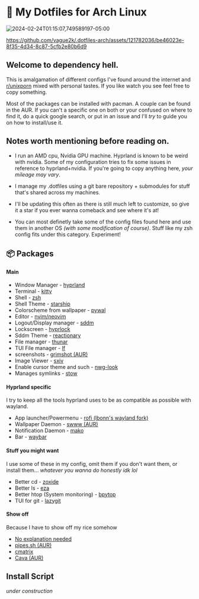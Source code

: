 # 📁 My Dotfiles for Arch Linux

![2024-02-24T01:15:07,749589197-05:00](https://github.com/vague2k/.dotfiles-arch/assets/121782036/813b9bea-6bb4-47d3-97b1-66bb4632d405)

https://github.com/vague2k/.dotfiles-arch/assets/121782036/be46023e-8f35-4d34-8c87-5cfb2e80b6d9

## Welcome to dependency hell.

This is amalgamation of different configs I've found around the internet and [r/unixporn](https://www.reddit.com/r/unixporn/) mixed with personal tastes. If you like watch you see feel free to copy something.

Most of the packages can be installed with pacman. A couple can be found in the AUR. If you can't a specific one on both or your confused on where to find it, do a quick google search, or put in an issue and I'll _try_ to guide you on how to install/use it.

## Notes worth mentioning before reading on.

- I run an AMD cpu, Nvidia GPU machine. Hyprland is known to be weird with nvidia. Some of my configuration tries to fix some issues in reference to hyprland+nvidia. If you're going to copy anything here, _your mileage may vary_.

- I manage my .dotfiles using a git bare repository + submodules for stuff that's shared across my machines.

- I'll be updating this often as there is still much left to customize, so give it a star if you ever wanna comeback and see where it's at!

- You can most definetly take some of the config files found here and use them in another OS _(with some modification of course)_. Stuff like my zsh config fits under this category. Experiment!

## 📦 Packages

#### Main

- Window Manager - [hyprland](https://hyprland.org/)
- Terminal - [kitty](https://github.com/kovidgoyal/kitty)
- Shell - [zsh](https://wiki.archlinux.org/title/zsh)
- Shell Theme - [starship](https://github.com/starship/starship)
- Colorscheme from wallpaper - [pywal](https://github.com/dylanaraps/pywal)
- Editor - [nvim/neovim](https://github.com/neovim/neovim)
- Logout/Display manager - [sddm](https://github.com/sddm/sddm)
- Lockscreen - [hyprlock](https://github.com/hyprwm/hyprlock)
- Sddm Theme - [reactionary](https://www.opendesktop.org/p/1376447)
- File manager - [thunar](https://archlinux.org/packages/extra/x86_64/thunar/)
- TUI File manager - [lf](https://github.com/gokcehan/lf)
- screenshots - [grimshot (AUR)](https://aur.archlinux.org/packages/grimshot)
- Image Viewer - [sxiv](https://wiki.archlinux.org/title/sxiv)
- Enable cursor theme and such - [nwg-look](https://github.com/nwg-piotr/nwg-look)
- Manages symlinks - [stow](https://www.gnu.org/software/stow/)

#### Hyprland specific

I try to keep all the tools hyprland uses to be as compatible as possible with wayland.

- App launcher/Powermenu - [rofi (lbonn's wayland fork)](https://github.com/lbonn/rofi)
- Wallpaper Daemon - [swww (AUR)](https://github.com/LGFae/swww)
- Notification Daemon - [mako](https://github.com/emersion/mako)
- Bar - [waybar](https://github.com/Alexays/Waybar)

#### Stuff you might want

I use some of these in my config, omit them if you don't want them, or install them... _whatever you wanna do honestly idk lol_

- Better cd - [zoxide](https://github.com/ajeetdsouza/zoxide)
- Better ls - [eza](https://github.com/eza-community/eza)
- Better htop (System monitoring) - [bpytop](https://github.com/aristocratos/bpytop)
- TUI for git - [lazygit](https://github.com/jesseduffield/lazygit)

#### Show off

Because I have to show off my rice somehow

- [No explanation needed](https://github.com/dylanaraps/neofetch)
- [pipes.sh (AUR)](https://github.com/pipeseroni/pipes.sh)
- [cmatrix](https://github.com/abishekvashok/cmatrix)
- [Cava (AUR)](https://github.com/karlstav/cava)

## Install Script

_under construction_
